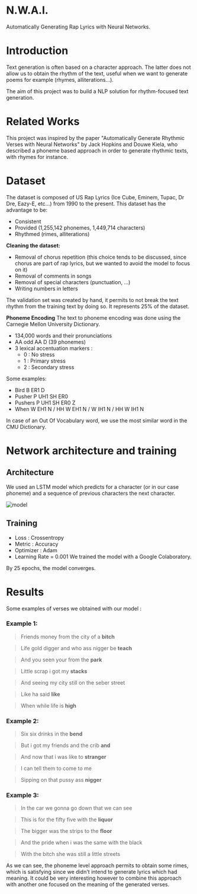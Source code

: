 # N.W.A.I.
Automatically Generating Rap Lyrics with Neural Networks.

# Introduction
Text generation is often based on a character approach. The latter does not allow us to obtain the rhythm of the text, useful when we want to generate poems for example (rhymes, alliterations...).

The aim of this project was to build a NLP solution for rhythm-focused text generation.

# Related Works
This project was inspired by the paper "Automatically Generate Rhythmic Verses with Neural Networks" by Jack Hopkins and Douwe Kiela, who described a phoneme based approach in order to generate rhythmic texts, with rhymes for instance.

# Dataset
The dataset is composed of US Rap Lyrics (Ice Cube, Eminem, Tupac, Dr Dre, Eazy-E, etc...) from 1990 to the present.
This dataset has the advantage to be:
- Consistent
- Provided (1,255,142 phonemes, 1,449,714 characters)
- Rhythmed (rimes, alliterations)

**Cleaning the dataset:**
- Removal of chorus repetition (this choice tends to be discussed, since chorus are part of rap lyrics, but we wanted to avoid the model to focus on it)
- Removal of comments in songs
- Removal of special characters (punctuation, ...)
- Writing numbers in letters

The validation set was created by hand, it permits to not break the text rhythm from the training text by doing so. It represents 25% of the dataset.

**Phoneme Encoding**
The text to phoneme encoding was done using the Carnegie Mellon University Dictionary.

- 134,000 words and their pronunciations 
- AA	    odd     AA D      (39 phonemes)
- 3 lexical accentuation markers :
  - 0 : No stress
  - 1 : Primary stress
  - 2 : Secondary stress
  
Some examples:
- Bird                B ER1 D
- Pusher           P UH1 SH ER0
- Pushers         P UH1 SH ER0 Z
- When             W EH1 N / HH W EH1 N / W IH1 N / HH W IH1 N

In case of an Out Of Vocabulary word, we use the most similar word in the CMU Dictionary.

# Network architecture and training
## Architecture
We used an LSTM model which predicts for a character (or in our case phoneme) and a sequence of previous characters the next character.

![model](https://github.com/jdelaunay/N.W.A.I./blob/master/ressources/img/model_architecture.png)

## Training

- Loss : Crossentropy
- Metric : Accuracy
- Optimizer : Adam
- Learning Rate = 0.001
We trained the model with a Google Colaboratory.

By 25 epochs, the model converges.

# Results
Some examples of verses we obtained with our model :

### Example 1:
> Friends  money   from the city of a **bitch**

> Life gold digger and who ass nigger  be **teach**

> And you  seen your  from the **park**

> Little scrap  i got my **stacks**

> And  seeing my city  still on the seber street

> Like ha said **like**

> When  while life is **high**

### Example 2:
> Six six drinks in the **bend**

> But i got my friends and the crib **and**

> And now that i was like to **stranger**

> I can tell them to come to me

> Sipping on that pussy ass **nigger**

### Example 3:
> In the car we gonna go down that we can see

> This is for the fifty five with the **liquor**

> The bigger was the strips to the **floor**

> And the pride when i was the same with the black

> With the bitch she was still a little streets

As we can see, the phoneme level approach permits to obtain some rimes, which is satisfying since we didn't intend to generate lyrics which had meaning. It could be very interesting however to combine this approach with another one focused on the meaning of the generated verses.
